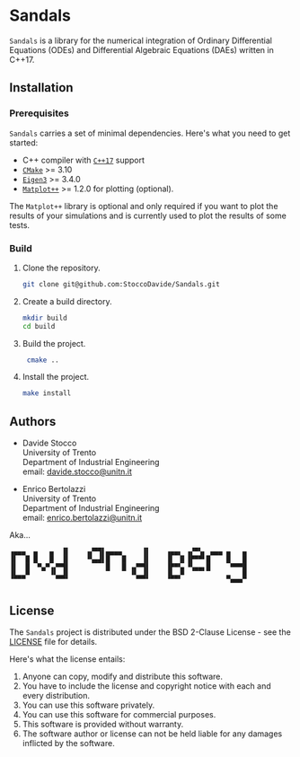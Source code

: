 # Sandals

`Sandals` is a library for the numerical integration of Ordinary Differential Equations (ODEs) and Differential Algebraic Equations (DAEs) written in C++17.

## Installation

### Prerequisites

`Sandals` carries a set of minimal dependencies. Here's what you need to get started:

- C++ compiler with [`C++17`](https://en.cppreference.com/w/cpp/17) support
- [`CMake`](https://cmake.org) >= 3.10
- [`Eigen3`](https://eigen.tuxfamily.org/index.php?title=Main_Page) >= 3.4.0
- [`Matplot++`](https://alandefreitas.github.io/matplotplusplus/) >= 1.2.0 for plotting (optional).

The `Matplot++` library is optional and only required if you want to plot the results of your simulations and is currently used to plot the results of some tests.

### Build

1. Clone the repository.
   ```bash
   git clone git@github.com:StoccoDavide/Sandals.git
    ```
2. Create a build directory.
    ```bash
    mkdir build
    cd build
    ```
3. Build the project.
   ```bash
    cmake ..
    ```
4. Install the project.
    ```bash
    make install
    ```

## Authors

- Davide Stocco <br>
  University of Trento <br>
  Department of Industrial Engineering <br>
  email: davide.stocco@unitn.it

- Enrico Bertolazzi <br>
  University of Trento <br>
  Department of Industrial Engineering <br>
  email: enrico.bertolazzi@unitn.it

Aka...

```
▗▄▄▄  ▄   ▄  ▐▌    ▗▞▀▜▌▄▄▄▄     ▐▌    ▗▄▄▖ ▗▞▀▚▖ ▄▄▄ ▄   ▄
▐▌  █ █   █  ▐▌    ▝▚▄▟▌█   █    ▐▌    ▐▌ ▐▌▐▛▀▀▘█    █   █
▐▌  █  ▀▄▀▗▞▀▜▌         █   █ ▗▞▀▜▌    ▐▛▀▚▖▝▚▄▄▖█     ▀▀▀█
▐▙▄▄▀     ▝▚▄▟▌               ▝▚▄▟▌    ▐▙▄▞▘          ▄   █
                                                       ▀▀▀
```

## License

The `Sandals` project is distributed under the BSD 2-Clause License - see the [LICENSE](https://StoccoDavide.github.io/Sandals/LICENSE) file for details.

Here's what the license entails:

1. Anyone can copy, modify and distribute this software.
2. You have to include the license and copyright notice with each and every distribution.
3. You can use this software privately.
4. You can use this software for commercial purposes.
5. This software is provided without warranty.
6. The software author or license can not be held liable for any damages inflicted by the software.
